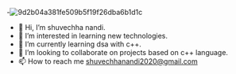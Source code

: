 -![9d2b04a381fe509b5f19f26dba6b1d1c](https://user-images.githubusercontent.com/112820414/200836918-962a2db1-328e-480a-a8ce-dd3349524b2e.jpg)


- 👋 Hi, I’m shuvechha nandi.
- 👀 I’m interested in learning new technologies.
- 🌱 I’m currently learning dsa with c++.
- 💞️ I’m looking to collaborate on projects based on c++ language.
- 📫 How to reach me shuvechhanandi2020@gmail.com

<!---
Flyingpakhi/Flyingpakhi is a ✨ special ✨ repository because its `README.md` (this file) appears on your GitHub profile.
You can click the Preview link to take a look at your changes.
--->
